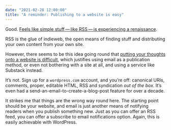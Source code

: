 ```yaml
---
date: "2021-02-28 12:00:00"
title: "A reminder: Publishing to a website is easy"
---
```



Good. [Feels like simple stuff — like RSS — is experiencing a renaissance](https://daringfireball.net/linked/2021/02/23/hey-world).

RSS is the glue of indieweb, the open means of finding stuff and distributing your own content from your own site.

However, there seems to be this idea going round that [putting your thoughts onto a website is difficult](https://world.hey.com/jason/hey-world-b02a6f2e), which justifies using email as a publication method, or even not bothering with a site at all, and using a service like Substack instead.

It’s not. Sign up for a `wordpress.com` account, and you’re off: canonical URIs, comments, proper, editable HTML, RSS and syndication _out of the box_. It’s even had a send-an-email-to-create-a-blog-post feature for over a decade.

It strikes me that things are the wrong way round here. The starting point should be your website, and email is just another means of notifying readers when you publish something new. Just as you can offer an RSS feed, you can offer a subscribe to email notifications option. Again, this is easily achievable with WordPress.

